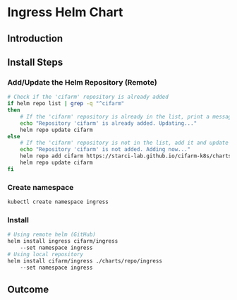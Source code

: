 # Ingress Helm Chart
## Introduction
## Install Steps
### Add/Update the Helm Repository (Remote)
```bash
# Check if the 'cifarm' repository is already added
if helm repo list | grep -q "^cifarm" 
then
    # If the 'cifarm' repository is already in the list, print a message and update the repository
    echo "Repository 'cifarm' is already added. Updating..."
    helm repo update cifarm
else
    # If the 'cifarm' repository is not in the list, add it and update the repository
    echo "Repository 'cifarm' is not added. Adding now..."
    helm repo add cifarm https://starci-lab.github.io/cifarm-k8s/charts
    helm repo update cifarm
fi
```
### Create namespace
```bash
kubectl create namespace ingress
```
### Install
```bash
# Using remote helm (GitHub)
helm install ingress cifarm/ingress
    --set namespace ingress
# Using local repository
helm install cifarm/ingress ./charts/repo/ingress
    --set namespace ingress
```
## Outcome